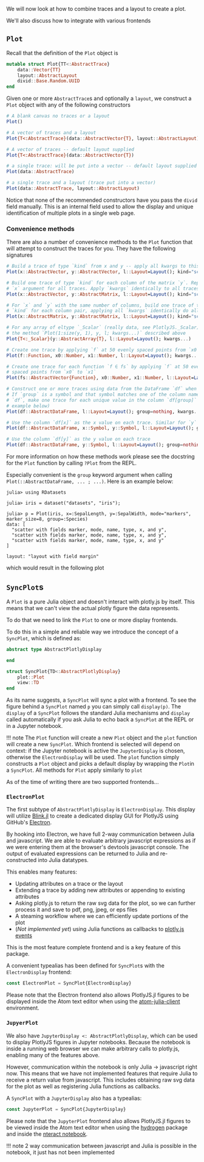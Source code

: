 We will now look at how to combine traces and a layout to create a plot.

We'll also discuss how to integrate with various frontends

## `Plot`

Recall that the definition of the `Plot` object is

```julia
mutable struct Plot{TT<:AbstractTrace}
    data::Vector{TT}
    layout::AbstractLayout
    divid::Base.Random.UUID
end
```

Given one or more `AbstractTrace`s and optionally a `layout`, we construct a
`Plot` object with any of the following constructors

```julia
# A blank canvas no traces or a layout
Plot()

# A vector of traces and a layout
Plot{T<:AbstractTrace}(data::AbstractVector{T}, layout::AbstractLayout)

# A vector of traces -- default layout supplied
Plot{T<:AbstractTrace}(data::AbstractVector{T})

# a single trace: will be put into a vector -- default layout supplied
Plot(data::AbstractTrace)

# a single trace and a layout (trace put into a vector)
Plot(data::AbstractTrace, layout::AbstractLayout)
```

Notice that none of the recommended constructors have you pass the `divid`
field manually. This is an internal field used to allow the display and
unique identification of multiple plots in a single web page.

### Convenience methods

There are also a number of convenience methods to the `Plot` function that will
attempt to construct the traces for you. They have the following signatures

```julia
# Build a trace of type `kind` from x and y -- apply all kwargs to this trace
Plot(x::AbstractVector, y::AbstractVector, l::Layout=Layout(); kind="scatter", kwargs...)

# Build one trace of type `kind` for each column of the matrix `y`. Repeat the
# `x` argument for all traces. Apply `kwargs` identically to all traces
Plot(x::AbstractVector, y::AbstractMatrix, l::Layout=Layout(); kind="scatter", kwargs...)

# For `x` and `y` with the same number of columns, build one trace of type
# `kind` for each column pair, applying all `kwargs` identically do all traces
Plot(x::AbstractMatrix, y::AbstractMatrix, l::Layout=Layout(); kind="scatter", kwargs...)

# For any array of eltype `_Scalar` (really data, see PlotlyJS._Scalar), call
# the method `Plot(1:size(y, 1), y, l; kwargs...)` described above
Plot{T<:_Scalar}(y::AbstractArray{T}, l::Layout=Layout(); kwargs...)

# Create one trace by applying `f` at 50 evenly spaced points from `x0` to `x1`
Plot(f::Function, x0::Number, x1::Number, l::Layout=Layout(); kwargs...)

# Create one trace for each function `f ∈ fs` by applying `f` at 50 evenly
# spaced points from `x0` to `x1`
Plot(fs::AbstractVector{Function}, x0::Number, x1::Number, l::Layout=Layout(); kwargs...)

# Construct one or more traces using data from the DataFrame `df` when possible
# If `group` is a symbol and that symbol matches one of the column names of
# `df`, make one trace for each unique value in the column `df[group]` (see
# example below)
Plot(df::AbstractDataFrame, l::Layout=Layout(); group=nothing, kwargs...)

# Use the column `df[x]` as the x value on each trace. Similar for `y`
Plot(df::AbstractDataFrame, x::Symbol, y::Symbol, l::Layout=Layout(); group=nothing, kwargs...)

# Use the column `df[y]` as the y value on each trace
Plot(df::AbstractDataFrame, y::Symbol, l::Layout=Layout(); group=nothing, kwargs...)
```

For more information on how these methods work please see the docstring for the
`Plot` function by calling `?Plot` from the REPL.

Especially convenient is the `group` keyword argument when calling
`Plot(::AbstractDataFrame, ... ; ...)`. Here is an example below:

```jlcon
julia> using RDatasets

julia> iris = dataset("datasets", "iris");

julia> p = Plot(iris, x=:SepalLength, y=:SepalWidth, mode="markers", marker_size=8, group=:Species)
data: [
  "scatter with fields marker, mode, name, type, x, and y",
  "scatter with fields marker, mode, name, type, x, and y",
  "scatter with fields marker, mode, name, type, x, and y"
]

layout: "layout with field margin"

```

which would result in the following plot

<div id="96cd7dc8-c066-4ffe-b09e-952ba53e14bf" class="plotly-graph-div"></div>

<script>
window.PLOTLYENV=window.PLOTLYENV || {};
window.PLOTLYENV.BASE_URL="https://plot.ly";
Plotly.newPlot('96cd7dc8-c066-4ffe-b09e-952ba53e14bf', [{"y":[3.5,3.0,3.2,3.1,3.6,3.9,3.4,3.4,2.9,3.1,3.7,3.4,3.0,3.0,4.0,4.4,3.9,3.5,3.8,3.8,3.4,3.7,3.6,3.3,3.4,3.0,3.4,3.5,3.4,3.2,3.1,3.4,4.1,4.2,3.1,3.2,3.5,3.6,3.0,3.4,3.5,2.3,3.2,3.5,3.8,3.0,3.8,3.2,3.7,3.3],"name":"setosa","type":"scatter","x":[5.1,4.9,4.7,4.6,5.0,5.4,4.6,5.0,4.4,4.9,5.4,4.8,4.8,4.3,5.8,5.7,5.4,5.1,5.7,5.1,5.4,5.1,4.6,5.1,4.8,5.0,5.0,5.2,5.2,4.7,4.8,5.4,5.2,5.5,4.9,5.0,5.5,4.9,4.4,5.1,5.0,4.5,4.4,5.0,5.1,4.8,5.1,4.6,5.3,5.0],"marker":{"size":8},"mode":"markers"},{"y":[3.2,3.2,3.1,2.3,2.8,2.8,3.3,2.4,2.9,2.7,2.0,3.0,2.2,2.9,2.9,3.1,3.0,2.7,2.2,2.5,3.2,2.8,2.5,2.8,2.9,3.0,2.8,3.0,2.9,2.6,2.4,2.4,2.7,2.7,3.0,3.4,3.1,2.3,3.0,2.5,2.6,3.0,2.6,2.3,2.7,3.0,2.9,2.9,2.5,2.8],"name":"versicolor","type":"scatter","x":[7.0,6.4,6.9,5.5,6.5,5.7,6.3,4.9,6.6,5.2,5.0,5.9,6.0,6.1,5.6,6.7,5.6,5.8,6.2,5.6,5.9,6.1,6.3,6.1,6.4,6.6,6.8,6.7,6.0,5.7,5.5,5.5,5.8,6.0,5.4,6.0,6.7,6.3,5.6,5.5,5.5,6.1,5.8,5.0,5.6,5.7,5.7,6.2,5.1,5.7],"marker":{"size":8},"mode":"markers"},{"y":[3.3,2.7,3.0,2.9,3.0,3.0,2.5,2.9,2.5,3.6,3.2,2.7,3.0,2.5,2.8,3.2,3.0,3.8,2.6,2.2,3.2,2.8,2.8,2.7,3.3,3.2,2.8,3.0,2.8,3.0,2.8,3.8,2.8,2.8,2.6,3.0,3.4,3.1,3.0,3.1,3.1,3.1,2.7,3.2,3.3,3.0,2.5,3.0,3.4,3.0],"name":"virginica","type":"scatter","x":[6.3,5.8,7.1,6.3,6.5,7.6,4.9,7.3,6.7,7.2,6.5,6.4,6.8,5.7,5.8,6.4,6.5,7.7,7.7,6.0,6.9,5.6,7.7,6.3,6.7,7.2,6.2,6.1,6.4,7.2,7.4,7.9,6.4,6.3,6.1,7.7,6.3,6.4,6.0,6.9,6.7,6.9,5.8,6.8,6.7,6.7,6.3,6.5,6.2,5.9],"marker":{"size":8},"mode":"markers"}],
          {"margin":{"r":50,"l":50,"b":50,"t":60}}, {showLink: false});

</script>

## `SyncPlot`s

A `Plot` is a pure Julia object and doesn't interact with plotly.js by itself.
This means that we can't view the actual plotly figure the data represents.

To do that we need to link the `Plot` to one or more display frontends.

To do this in a simple and reliable way we introduce the concept of a
`SyncPlot`, which is defined as:

```julia
abstract type AbstractPlotlyDisplay 

end

struct SyncPlot{TD<:AbstractPlotlyDisplay}
    plot::Plot
    view::TD
end
```

As its name suggests, a `SyncPlot` will sync a plot with a frontend. To see the
figure behind a `SyncPlot` named `p` you can simply call `display(p)`.
The `display` of a `SyncPlot` follows the standard Julia mechanisms and
`display` called automatically if you ask Julia to echo back a `SyncPlot` at
the REPL or in a Jupyter notebook.

!!! note
    The `Plot` function will create a new `Plot` object and the `plot` function
    will create a new `SyncPlot`. Which frontend is selected will depend on
    context: if the Jupyter notebook is active the `JupyterDisplay` is chosen,
    otherwise the `ElectronDisplay` will be used. The `plot` function simply
    constructs a `Plot` object and picks a default display by wrapping the
    `Plot`in a `SyncPlot`. All methods for `Plot` apply similarly to `plot`

As of the time of writing there are two supported frontends...

### `ElectronPlot`

The first subtype of `AbstractPlotlyDisplay` is `ElectronDisplay`. This display
will utilize [Blink.jl](https://github.com/JunoLab/Blink.jl) to create a
dedicated display GUI for PlotlyJS using GitHub's
[Electron](http://electron.atom.io).

By hooking into Electron, we have full 2-way communication between Julia and
javascript. We are able to evaluate arbitrary javascript expressions as if we
were entering them at the browser's devtools javascript console. The output of
evaluated expressions can be returned to Julia and re-constructed into Julia
datatypes.

This enables many features:

- Updating attributes on a trace or the layout
- Extending a trace by adding new attributes or appending to existing
attributes
- Asking plotly.js to return the raw svg data for the plot, so we can further
process it and save to pdf, png, jpeg, or eps files
- A steaming workflow where we can efficiently update portions of the plot
- (_Not implemented yet_) using Julia functions as callbacks to
[plotly.js events](https://plot.ly/javascript/#chart-events)

This is the most feature complete frontend and is a key feature of this
package.

A convenient typealias has been defined for `SyncPlot`s with the
`ElectronDisplay` frontend:

```julia
const ElectronPlot = SyncPlot{ElectronDisplay}
```

Please note that the Electron frontend also allows PlotlyJS.jl figures to be
displayed inside the Atom text editor when using the
[atom-julia-client](https://github.com/JunoLab/atom-julia-client) environment.

### `JupyerPlot`

We also have `JupyterDisplay <: AbstractPlotlyDisplay`, which can be used to
display PlotlyJS figures in Jupyter notebooks. Because the notebook is inside
a running web browser we can make arbitrary calls to plotly.js, enabling many
of the features above.

However, communication within the notebook is only Julia -> javascript right
now. This means that we have not implemented features that require Julia to
receive a return value from javascript. This includes obtaining raw svg data
for the plot as well as registering Julia functions as callbacks.

A `SyncPlot` with a `JupyterDisplay` also has a typealias:

```julia
const JupyterPlot = SyncPlot{JupyterDisplay}
```

Please note that the `JupyterPlot` frontend also allows PlotlyJS.jl figures to
be viewed inside the Atom text editor when using the
[hydrogen](https://github.com/nteract/hydrogen) package and inside the [nteract
notebook](https://nteract.io).

!!! note
    2 way communication between javascript and Julia is possible in the
    notebook, it just has not been implemented
